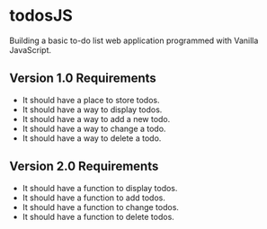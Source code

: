 # todosJS
Building a basic to-do list web application programmed with Vanilla JavaScript.

## Version 1.0 Requirements
- It should have a place to store todos.
- It should have a way to display todos.
- It should have a way to add a new todo.
- It should have a way to change a todo.
- It should have a way to delete a todo.

## Version 2.0 Requirements
- It should have a function to display todos.
- It should have a function to add todos.
- It should have a function to change todos.
- It should have a function to delete todos.
